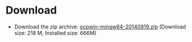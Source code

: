 

# Download

* Download the zip archive: 
   [ocpwin-mingw64-20140919.zip](http://www.ocamlpro.com/pub/ocpwin/ocpwin-builds/ocpwin-mingw64-20140919.zip)
   (Download size: 218 M, Installed size: 666M)

